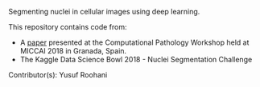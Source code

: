Segmenting nuclei in cellular images using deep learning.

This repository contains code from:
- A <a href="https://link.springer.com/chapter/10.1007%2F978-3-030-00949-6_1">paper</a> presented at the Computational Pathology Workshop held at MICCAI 2018 in Granada, Spain.
- The Kaggle Data Science Bowl 2018 - Nuclei Segmentation Challenge

Contributor(s): Yusuf Roohani
